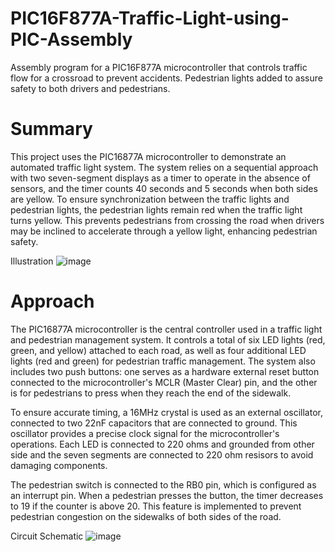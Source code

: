 # PIC16F877A-Traffic-Light-using-PIC-Assembly
Assembly program for a PIC16F877A microcontroller that controls traffic flow for a crossroad to prevent accidents.  Pedestrian lights added to assure safety to both drivers and pedestrians.

# Summary

This project uses the PIC16877A microcontroller to demonstrate an automated traffic light system. The system relies on a sequential approach with two seven-segment displays as a timer to operate in the absence of sensors, and the timer counts 40 seconds and 5 seconds when both sides are yellow. To ensure synchronization between the traffic lights and pedestrian lights, the pedestrian lights remain red when the traffic light turns yellow. This prevents pedestrians from crossing the road when drivers may be inclined to accelerate through a yellow light, enhancing pedestrian safety.

Illustration
![image](https://github.com/Seifhusseinn/PIC16F877A-Traffic-Light-using-PIC-Assembly/assets/108237683/767848c4-bae7-48a8-a7c2-a9a0b7ffce15)

# Approach

The PIC16877A microcontroller is the central controller used in a traffic light and pedestrian management system. It controls a total of six LED lights (red, green, and yellow) attached to each road, as well as four additional LED lights (red and green) for pedestrian traffic management. The system also includes two push buttons: one serves as a hardware external reset button connected to the microcontroller's MCLR (Master Clear) pin, and the other is for pedestrians to press when they reach the end of the sidewalk.

To ensure accurate timing, a 16MHz crystal is used as an external oscillator, connected to two 22nF capacitors that are connected to ground. This oscillator provides a precise clock signal for the microcontroller's operations. Each LED is connected to 220 ohms and grounded from other side and the seven segments are connected to 220 ohm resisors to avoid damaging components. 

The pedestrian switch is connected to the RB0 pin, which is configured as an interrupt pin. When a pedestrian presses the button, the timer decreases to 19 if the counter is above 20. This feature is implemented to prevent pedestrian congestion on the sidewalks of both sides of the road.

Circuit Schematic
![image](https://github.com/Seifhusseinn/PIC16F877A-Traffic-Light-using-PIC-Assembly/assets/108237683/4789f49f-1d3c-46d8-9c30-f2c8483009de)
